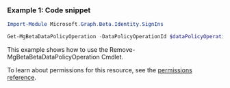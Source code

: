 ### Example 1: Code snippet

```powershellImport-Module Microsoft.Graph.Beta.Identity.SignIns

Get-MgBetaDataPolicyOperation -DataPolicyOperationId $dataPolicyOperationId
```
This example shows how to use the Remove-MgBetaBetaDataPolicyOperation Cmdlet.
To learn about permissions for this resource, see the [permissions reference](/graph/permissions-reference).

